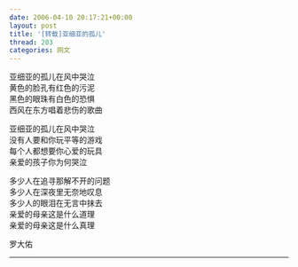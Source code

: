 ```yaml
---
date: 2006-04-10 20:17:21+00:00
layout: post
title: '[转载]亚细亚的孤儿'
thread: 203
categories: 网文
---
```


亚细亚的孤儿在风中哭泣  
黄色的脸孔有红色的污泥  
黑色的眼珠有白色的恐惧  
西风在东方唱着悲伤的歌曲  
  
亚细亚的孤儿在风中哭泣  
没有人要和你玩平等的游戏<!-- more -->  
每个人都想要你心爱的玩具  
亲爱的孩子你为何哭泣  
  
多少人在追寻那解不开的问题  
多少人在深夜里无奈地叹息  
多少人的眼泪在无言中抹去  
亲爱的母亲这是什么道理  
亲爱的母亲这是什么真理  
  
罗大佑  
  


* * *
